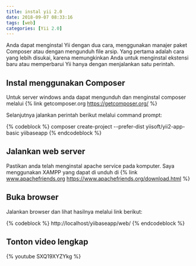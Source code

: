 ```yaml
---
title: instal yii 2.0
date: 2018-09-07 08:33:16
tags: [web]
categories: [Yii 2.0]
---
```


Anda dapat menginstal Yii dengan dua cara, menggunakan manajer paket Composer atau dengan mengunduh file arsip. Yang pertama adalah cara yang lebih disukai, karena memungkinkan Anda untuk menginstal ekstensi baru atau memperbarui Yii hanya dengan menjalankan satu perintah.

## Instal menggunakan Composer
Untuk server windows anda dapat mengunduh dan menginstal composer melalui {% link getcomposer.org https://getcomposer.org/ %}

Selanjutnya jalankan perintah berikut melalui command prompt:

{% codeblock %}
composer create-project --prefer-dist yiisoft/yii2-app-basic yiibaseapp
{% endcodeblock %}
<!-- more -->
## Jalankan web server
Pastikan anda telah menginstal apache service pada komputer. Saya menggunakan XAMPP yang dapat di unduh di {% link www.apachefriends.org https://www.apachefriends.org/download.html %}

## Buka browser
Jalankan browser dan lihat hasilnya melalui link berikut:

{% codeblock %}
http://localhost/yiibaseapp/web/
{% endcodeblock %}

## Tonton video lengkap
{% youtube SXQ19XYZYkg %}
